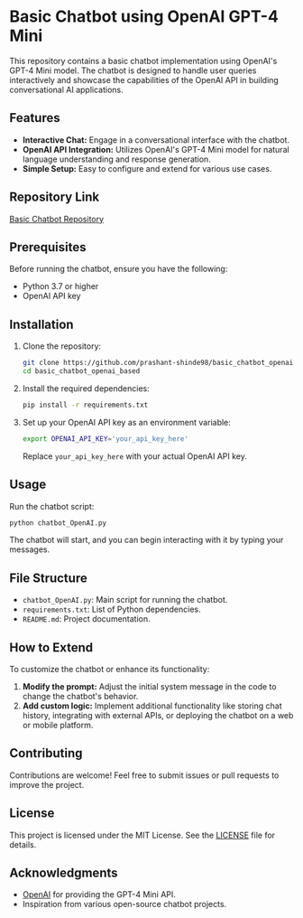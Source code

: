 # Basic Chatbot using OpenAI GPT-4 Mini

This repository contains a basic chatbot implementation using OpenAI's GPT-4 Mini model. The chatbot is designed to handle user queries interactively and showcase the capabilities of the OpenAI API in building conversational AI applications.

## Features

- **Interactive Chat:** Engage in a conversational interface with the chatbot.
- **OpenAI API Integration:** Utilizes OpenAI's GPT-4 Mini model for natural language understanding and response generation.
- **Simple Setup:** Easy to configure and extend for various use cases.

## Repository Link

[Basic Chatbot Repository](https://github.com/prashant-shinde98/basic_chatbot_openai_based)

## Prerequisites

Before running the chatbot, ensure you have the following:

- Python 3.7 or higher
- OpenAI API key

## Installation

1. Clone the repository:

   ```bash
   git clone https://github.com/prashant-shinde98/basic_chatbot_openai_based.git
   cd basic_chatbot_openai_based
   ```

2. Install the required dependencies:

   ```bash
   pip install -r requirements.txt
   ```

3. Set up your OpenAI API key as an environment variable:

   ```bash
   export OPENAI_API_KEY='your_api_key_here'
   ```

   Replace `your_api_key_here` with your actual OpenAI API key.

## Usage

Run the chatbot script:

```bash
python chatbot_OpenAI.py
```

The chatbot will start, and you can begin interacting with it by typing your messages.

## File Structure

- `chatbot_OpenAI.py`: Main script for running the chatbot.
- `requirements.txt`: List of Python dependencies.
- `README.md`: Project documentation.

## How to Extend

To customize the chatbot or enhance its functionality:

1. **Modify the prompt:** Adjust the initial system message in the code to change the chatbot's behavior.
2. **Add custom logic:** Implement additional functionality like storing chat history, integrating with external APIs, or deploying the chatbot on a web or mobile platform.

## Contributing

Contributions are welcome! Feel free to submit issues or pull requests to improve the project.

## License

This project is licensed under the MIT License. See the [LICENSE](LICENSE) file for details.

## Acknowledgments

- [OpenAI](https://openai.com) for providing the GPT-4 Mini API.
- Inspiration from various open-source chatbot projects.
